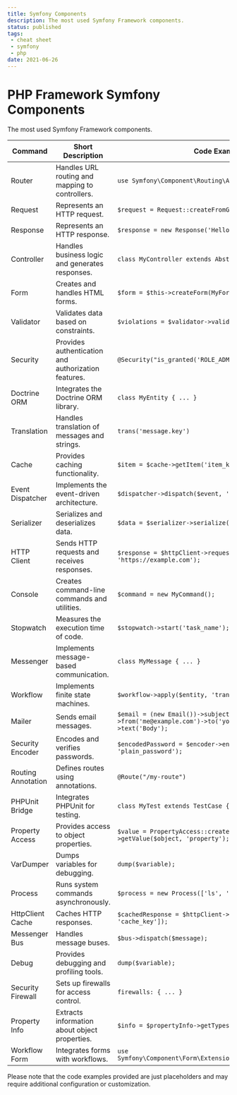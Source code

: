 ```yaml
---
title: Symfony Components
description: The most used Symfony Framework components.
status: published
tags:
 - cheat sheet
 - symfony
 - php
date: 2021-06-26
---
```

# PHP Framework Symfony Components
The most used Symfony Framework components.

| Command | Short Description | Code Example |
|---------|------------------|--------------|
| Router  | Handles URL routing and mapping to controllers. | `use Symfony\Component\Routing\Annotation\Route;` |
| Request | Represents an HTTP request. | `$request = Request::createFromGlobals();` |
| Response | Represents an HTTP response. | `$response = new Response('Hello World!');` |
| Controller | Handles business logic and generates responses. | `class MyController extends AbstractController { ... }` |
| Form | Creates and handles HTML forms. | `$form = $this->createForm(MyFormType::class, $entity);` |
| Validator | Validates data based on constraints. | `$violations = $validator->validate($data, $constraints);` |
| Security | Provides authentication and authorization features. | `@Security("is_granted('ROLE_ADMIN')")` |
| Doctrine ORM | Integrates the Doctrine ORM library. | `class MyEntity { ... }` |
| Translation | Handles translation of messages and strings. | `trans('message.key')` |
| Cache | Provides caching functionality. | `$item = $cache->getItem('item_key');` |
| Event Dispatcher | Implements the event-driven architecture. | `$dispatcher->dispatch($event, 'event_name');` |
| Serializer | Serializes and deserializes data. | `$data = $serializer->serialize($object, 'json');` |
| HTTP Client | Sends HTTP requests and receives responses. | `$response = $httpClient->request('GET', 'https://example.com');` |
| Console | Creates command-line commands and utilities. | `$command = new MyCommand();` |
| Stopwatch | Measures the execution time of code. | `$stopwatch->start('task_name');` |
| Messenger | Implements message-based communication. | `class MyMessage { ... }` |
| Workflow | Implements finite state machines. | `$workflow->apply($entity, 'transition_name');` |
| Mailer | Sends email messages. | `$email = (new Email())->subject('Hello')->from('me@example.com')->to('you@example.com')->text('Body');` |
| Security Encoder | Encodes and verifies passwords. | `$encodedPassword = $encoder->encodePassword($user, 'plain_password');` |
| Routing Annotation | Defines routes using annotations. | `@Route("/my-route")` |
| PHPUnit Bridge | Integrates PHPUnit for testing. | `class MyTest extends TestCase { ... }` |
| Property Access | Provides access to object properties. | `$value = PropertyAccess::createPropertyAccessor()->getValue($object, 'property');` |
| VarDumper | Dumps variables for debugging. | `dump($variable);` |
| Process | Runs system commands asynchronously. | `$process = new Process(['ls', '-la']);` |
| HttpClient Cache | Caches HTTP responses. | `$cachedResponse = $httpClient->get($url, ['cache_key' => 'cache_key']);` |
| Messenger Bus | Handles message buses. | `$bus->dispatch($message);` |
| Debug | Provides debugging and profiling tools. | `dump($variable);` |
| Security Firewall | Sets up firewalls for access control. | `firewalls: { ... }` |
| Property Info | Extracts information about object properties. | `$info = $propertyInfo->getTypes($object, 'property');` |
| Workflow Form | Integrates forms with workflows. | `use Symfony\Component\Form\Extension\Core\Type\WorkflowType;` |

Please note that the code examples provided are just placeholders and may require additional configuration or customization.



